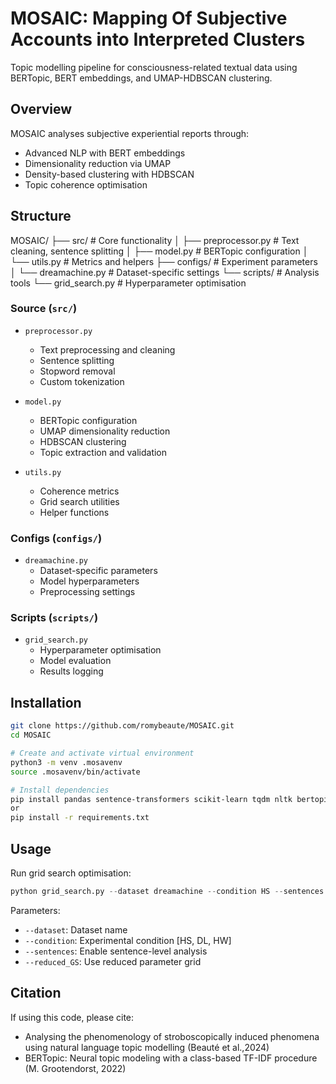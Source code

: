 
# MOSAIC: Mapping Of Subjective Accounts into Interpreted Clusters

Topic modelling pipeline for consciousness-related textual data using BERTopic, BERT embeddings, and UMAP-HDBSCAN clustering.

## Overview

MOSAIC analyses subjective experiential reports through:
- Advanced NLP with BERT embeddings
- Dimensionality reduction via UMAP 
- Density-based clustering with HDBSCAN
- Topic coherence optimisation

## Structure


MOSAIC/
├── src/                    # Core functionality
│   ├── preprocessor.py     # Text cleaning, sentence splitting
│   ├── model.py           # BERTopic configuration
│   └── utils.py           # Metrics and helpers
├── configs/               # Experiment parameters
│   └── dreamachine.py    # Dataset-specific settings
└── scripts/              # Analysis tools
    └── grid_search.py    # Hyperparameter optimisation


### Source (`src/`)

- `preprocessor.py`
  - Text preprocessing and cleaning
  - Sentence splitting
  - Stopword removal
  - Custom tokenization

- `model.py`
  - BERTopic configuration
  - UMAP dimensionality reduction
  - HDBSCAN clustering
  - Topic extraction and validation

- `utils.py`
  - Coherence metrics
  - Grid search utilities
  - Helper functions

### Configs (`configs/`)

- `dreamachine.py`
  - Dataset-specific parameters
  - Model hyperparameters
  - Preprocessing settings

### Scripts (`scripts/`)

- `grid_search.py`
  - Hyperparameter optimisation
  - Model evaluation
  - Results logging

## Installation

```bash
git clone https://github.com/romybeaute/MOSAIC.git
cd MOSAIC

# Create and activate virtual environment
python3 -m venv .mosavenv
source .mosavenv/bin/activate

# Install dependencies
pip install pandas sentence-transformers scikit-learn tqdm nltk bertopic umap-learn hdbscan gensim
or
pip install -r requirements.txt
```

## Usage

Run grid search optimisation:
```python
python grid_search.py --dataset dreamachine --condition HS --sentences
```

Parameters:
- `--dataset`: Dataset name
- `--condition`: Experimental condition [HS, DL, HW]
- `--sentences`: Enable sentence-level analysis
- `--reduced_GS`: Use reduced parameter grid

## Citation

If using this code, please cite:
- Analysing the phenomenology of stroboscopically induced phenomena using natural language topic modelling (Beauté et al.,2024)
- BERTopic: Neural topic modeling with a class-based TF-IDF procedure (M. Grootendorst, 2022)
```